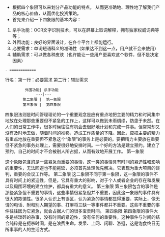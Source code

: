 - 根据四个象限可以来划分产品功能的特点，
  从而更准确地、理性地了解我们产品的核心价值，从而优化投资策略。
- 首先来介绍一下四象限的基本内容：
1. 杀手功能：OCR文字识别技术，可以在屏幕上取词解释，拥有独家权威词典等等；
1. 外围功能：良好的界面设计，在各个平台上都能运行。
1. 必要需求：单词短语释义的准确性（如果达不到这一点，用户就不会来使用）
1. 辅助需求：可以做各种皮肤（也许能让一些用户更喜欢这个软件，但不是决定因素）

```
- ============
```

行名：第一行：必要需求
      第二行：辅助需求

             外围功能| 杀手功能
                  ---|---
            第二象限 |  第一象限 
            第三象限 |  第四象限 


四象限法则是时间管理理论的一个重要观念是应有重点地把主要的精力和时间集中地放在处理那些重要但不紧急的工作上，这样可以做到未雨绸缪，防患于未然。在人们的日常工作中，很多时候往往有机会去很好地计划和完成一件事。但常常却又没有及时地去做，随着时间的推移，造成工作质量的下降。因此，应把主要的精力有重点地放在重要但不紧急这个“象限”的事务上是必要的。要把精力主要放在重要但不紧急的事务处理上，需要很好地安排时间。一个好的方法是建立预约。建立了预约，自己的时间才不会被别人所占据，从而有效地开展工作。
第一象限

这个象限包含的是一些紧急而重要的事情，这一类的事情具有时间的紧迫性和影响的重要性，无法回避也不能拖延，必须首先处理优先解决。它表现为重大项目的谈判，重要的会议工作等。
第二象限
这二象限不同于第一象限，这一象限的事件不具有时间上的紧迫性，但是，它具有重大的影响，对于个人或者企业的存在和发展以及周围环境的建立维护，都具有重大的意义。
第三象限
第三象限包含的事件是那些紧急但不重要的事情，这些事情很紧急但并不重要，因此这一象限的事件具有很大的欺骗性。很多人认识上有误区，认为紧急的事情都显得重要，实际上，像无谓的电话、附和别人期望的事、打麻将三缺一等事件都并不重要。这些不重要的事件往往因为它紧急，就会占据人们的很多宝贵时间。
第四象限
第四象限的事件大多是些琐碎的杂事，没有时间的紧迫性，没有任何的重要性，这种事件与时间的结合纯粹是在扼杀时间，是在浪费生命。发呆、上网、闲聊、游逛，这是饱食终日无所事事的人的生活方式。


